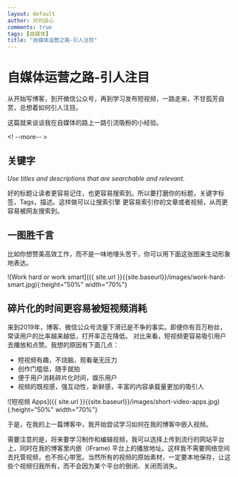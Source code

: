 ```yaml
---
layout: default
author: 对刘谈心
comments: true
tags: [自媒体]
title: "自媒体运营之路-引人注目"
---
```


# 自媒体运营之路-引人注目

从开始写博客，到开微信公众号，再到学习发布短视频，一路走来，不甘孤芳自赏，总想着如何引人注目。

这篇就来谈谈我在自媒体的路上一路引流吸粉的小经验。

<! --more-- >

## 关键字

*Use titles and descriptions that are searchable and relevant.*

好的标题让读者更容易记住，也更容易搜索到。所以要打磨你的标题，关键字标签，Tags，描述。这样做可以让搜索引擎
更容易索引你的文章或者视频，从而更容易被网友搜索到。

## 一图胜千言

比如你想赞美高效工作，而不是一味地埋头苦干，你可以用下面这张图来生动形象地表达。

![Work hard or work smart]({{ site.url }}{{site.baseurl}}/images/work-hard-smart.jpg){:height="50%" width="70%"}

## 碎片化的时间更容易被短视频消耗

来到2019年，博客、微信公众号流量下滑已是不争的事实。即便你有百万粉丝，常读用户的比率越来越低，打开率正在降低。
对比来看，短视频更容易吸引用户去播放和点赞。我想的原因有下面几点：

- 短视频有趣，不烧脑，观看毫无压力
- 创作门槛低，随手就拍
- 便于用户消耗碎片化时间，娱乐用户
- 视频的既视感，强互动性，新鲜感，丰富的内容承载量更加的吸引人

![短视频 Apps]({{ site.url }}{{site.baseurl}}/images/short-video-apps.jpg){:height="50%" width="70%"}

于是，在我的上一篇博客中，我开始尝试学习如何在我的博客中嵌入视频。

需要注意的是，将来要学习制作和编辑视频，我可以选择上传到流行的网站平台上，同时在我的博客里内嵌（IFrame)
平台上的播放地址。这样我不需要网络空间去托管视频，也不担心带宽。当然所有的视频的原始素材，一定要本地保存，让这些个视频归我所有，而不会因为某个平台的倒闭、关闭而消失。
